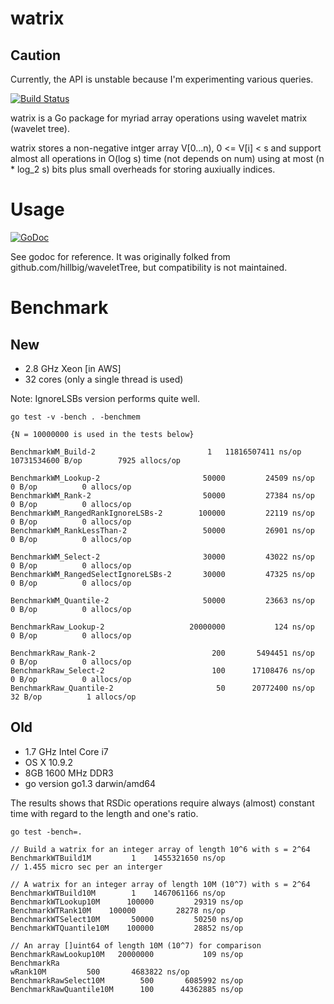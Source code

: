 watrix
======

Caution
-------
Currently, the API is unstable because I'm experimenting various queries.

[![Build Status](https://travis-ci.org/sekineh/go-watrix.svg?branch=master)](https://travis-ci.org/sekineh/go-watrix)

watrix is a Go package for myriad array operations using wavelet matrix
(wavelet tree).

watrix stores a non-negative intger array V[0...n), 0 <= V[i] < s and
support almost all operations in O(log s) time (not depends on num) using
at most (n * log_2 s) bits plus small overheads for storing auxiually indices.


Usage
=====

[![GoDoc](https://godoc.org/github.com/sekineh/go-watrix?status.svg)](https://godoc.org/github.com/sekineh/go-watrix)

See godoc for reference.  It was originally folked from github.com/hillbig/waveletTree,
but compatibility is not maintained.

Benchmark
=========

New
---
- 2.8 GHz Xeon [in AWS]
- 32 cores (only a single thread is used)

Note: IgnoreLSBs version performs quite well.

	go test -v -bench . -benchmem

	{N = 10000000 is used in the tests below}   

	BenchmarkWM_Build-2    						1	11816507411 ns/op	10731534600 B/op	    7925 allocs/op

	BenchmarkWM_Lookup-2                	   50000	     24509 ns/op	       0 B/op	       0 allocs/op
	BenchmarkWM_Rank-2                  	   50000	     27384 ns/op	       0 B/op	       0 allocs/op
	BenchmarkWM_RangedRankIgnoreLSBs-2  	  100000	     22119 ns/op	       0 B/op	       0 allocs/op
	BenchmarkWM_RankLessThan-2          	   50000	     26901 ns/op	       0 B/op	       0 allocs/op

	BenchmarkWM_Select-2                	   30000	     43022 ns/op	       0 B/op	       0 allocs/op
	BenchmarkWM_RangedSelectIgnoreLSBs-2	   30000	     47325 ns/op	       0 B/op	       0 allocs/op

	BenchmarkWM_Quantile-2              	   50000	     23663 ns/op	       0 B/op	       0 allocs/op

	BenchmarkRaw_Lookup-2               	20000000	       124 ns/op	       0 B/op	       0 allocs/op

	BenchmarkRaw_Rank-2                 	     200	   5494451 ns/op	       0 B/op	       0 allocs/op
	BenchmarkRaw_Select-2               	     100	  17108476 ns/op	       0 B/op	       0 allocs/op
	BenchmarkRaw_Quantile-2             	      50	  20772400 ns/op	      32 B/op	       1 allocs/op


Old
---

- 1.7 GHz Intel Core i7
- OS X 10.9.2
- 8GB 1600 MHz DDR3
- go version go1.3 darwin/amd64

The results shows that RSDic operations require always
(almost) constant time with regard to the length and one's ratio.

	go test -bench=.

	// Build a watrix for an integer array of length 10^6 with s = 2^64
	BenchmarkWTBuild1M	       1	1455321650 ns/op
	// 1.455 micro sec per an interger

	// A watrix for an integer array of length 10M (10^7) with s = 2^64
	BenchmarkWTBuild10M	       1	1467061166 ns/op
	BenchmarkWTLookup10M	  100000	     29319 ns/op
	BenchmarkWTRank10M	  100000	     28278 ns/op
	BenchmarkWTSelect10M	   50000	     50250 ns/op
	BenchmarkWTQuantile10M	  100000	     28852 ns/op

	// An array []uint64 of length 10M (10^7) for comparison
	BenchmarkRawLookup10M	20000000	       109 ns/op
	BenchmarkRa
	wRank10M	     500	   4683822 ns/op
	BenchmarkRawSelect10M	     500	   6085992 ns/op
	BenchmarkRawQuantile10M	     100	  44362885 ns/op
